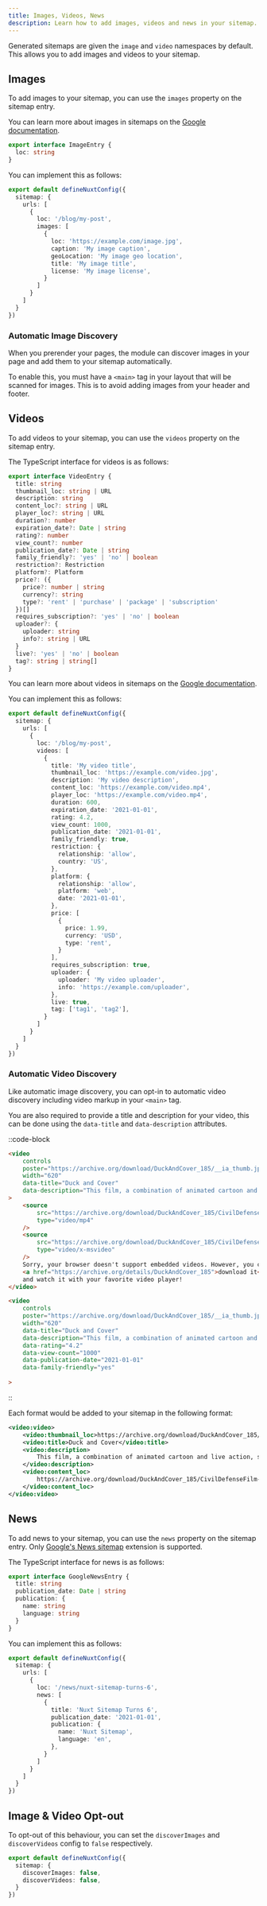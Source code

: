 ```yaml
---
title: Images, Videos, News
description: Learn how to add images, videos and news in your sitemap.
---
```


Generated sitemaps are given the `image` and `video` namespaces by default. This allows you to add images and videos to your sitemap.

## Images

To add images to your sitemap, you can use the `images` property on the sitemap entry.

You can learn more about images in sitemaps on the [Google documentation](https://developers.google.com/search/docs/advanced/sitemaps/image-sitemaps).

```ts
export interface ImageEntry {
  loc: string
}
```

You can implement this as follows:

```ts [nuxt.config.ts]
export default defineNuxtConfig({
  sitemap: {
    urls: [
      {
        loc: '/blog/my-post',
        images: [
          {
            loc: 'https://example.com/image.jpg',
            caption: 'My image caption',
            geoLocation: 'My image geo location',
            title: 'My image title',
            license: 'My image license',
          }
        ]
      }
    ]
  }
})
```

### Automatic Image Discovery

When you prerender your pages, the module can discover images in your page and add them to your sitemap automatically.

To enable this, you must have a `<main>` tag in your layout that will be scanned for images. This is to avoid adding images from your header and footer.

## Videos

To add videos to your sitemap, you can use the `videos` property on the sitemap entry.

The TypeScript interface for videos is as follows:

```ts
export interface VideoEntry {
  title: string
  thumbnail_loc: string | URL
  description: string
  content_loc?: string | URL
  player_loc?: string | URL
  duration?: number
  expiration_date?: Date | string
  rating?: number
  view_count?: number
  publication_date?: Date | string
  family_friendly?: 'yes' | 'no' | boolean
  restriction?: Restriction
  platform?: Platform
  price?: ({
    price?: number | string
    currency?: string
    type?: 'rent' | 'purchase' | 'package' | 'subscription'
  })[]
  requires_subscription?: 'yes' | 'no' | boolean
  uploader?: {
    uploader: string
    info?: string | URL
  }
  live?: 'yes' | 'no' | boolean
  tag?: string | string[]
}
```

You can learn more about videos in sitemaps on the [Google documentation](https://developers.google.com/search/docs/advanced/sitemaps/video-sitemaps).

You can implement this as follows:

```ts [nuxt.config.ts]
export default defineNuxtConfig({
  sitemap: {
    urls: [
      {
        loc: '/blog/my-post',
        videos: [
          {
            title: 'My video title',
            thumbnail_loc: 'https://example.com/video.jpg',
            description: 'My video description',
            content_loc: 'https://example.com/video.mp4',
            player_loc: 'https://example.com/video.mp4',
            duration: 600,
            expiration_date: '2021-01-01',
            rating: 4.2,
            view_count: 1000,
            publication_date: '2021-01-01',
            family_friendly: true,
            restriction: {
              relationship: 'allow',
              country: 'US',
            },
            platform: {
              relationship: 'allow',
              platform: 'web',
              date: '2021-01-01',
            },
            price: [
              {
                price: 1.99,
                currency: 'USD',
                type: 'rent',
              }
            ],
            requires_subscription: true,
            uploader: {
              uploader: 'My video uploader',
              info: 'https://example.com/uploader',
            },
            live: true,
            tag: ['tag1', 'tag2'],
          }
        ]
      }
    ]
  }
})
```

### Automatic Video Discovery

Like automatic image discovery, you can opt-in to automatic video discovery including video markup in your `<main>` tag.

You are also required to provide a title and description for your video, this can be done using the `data-title` and `data-description` attributes.

::code-block

```html [Simple]
<video
    controls
    poster="https://archive.org/download/DuckAndCover_185/__ia_thumb.jpg"
    width="620"
    data-title="Duck and Cover"
    data-description="This film, a combination of animated cartoon and live action, shows young children what to do in case of an atomic attack."
>
    <source
        src="https://archive.org/download/DuckAndCover_185/CivilDefenseFilm-DuckAndCoverColdWarNuclearPropaganda_512kb.mp4"
        type="video/mp4"
    />
    <source
        src="https://archive.org/download/DuckAndCover_185/CivilDefenseFilm-DuckAndCoverColdWarNuclearPropaganda.avi"
        type="video/x-msvideo"
    />
    Sorry, your browser doesn't support embedded videos. However, you can
    <a href="https://archive.org/details/DuckAndCover_185">download it</a>
    and watch it with your favorite video player!
</video>
```

```html [Full]
<video
    controls
    poster="https://archive.org/download/DuckAndCover_185/__ia_thumb.jpg"
    width="620"
    data-title="Duck and Cover"
    data-description="This film, a combination of animated cartoon and live action, shows young children what to do in case of an atomic attack."
    data-rating="4.2"
    data-view-count="1000"
    data-publication-date="2021-01-01"
    data-family-friendly="yes"
    
>   
```

::

Each format would be added to your sitemap in the following format:

```xml
<video:video>
    <video:thumbnail_loc>https://archive.org/download/DuckAndCover_185/__ia_thumb.jpg</video:thumbnail_loc>
    <video:title>Duck and Cover</video:title>
    <video:description>
        This film, a combination of animated cartoon and live action, shows young children what to do in case of an atomic attack.
    </video:description>
    <video:content_loc>
        https://archive.org/download/DuckAndCover_185/CivilDefenseFilm-DuckAndCoverColdWarNuclearPropaganda_512kb.mp4
    </video:content_loc>
</video:video>
```

## News

To add news to your sitemap, you can use the `news` property on the sitemap entry. Only [Google's News sitemap](https://developers.google.com/search/docs/crawling-indexing/sitemaps/news-sitemap) extension is supported.

The TypeScript interface for news is as follows:

```ts
export interface GoogleNewsEntry {
  title: string
  publication_date: Date | string
  publication: {
    name: string
    language: string
  }
}
```

You can implement this as follows:

```ts [nuxt.config.ts]
export default defineNuxtConfig({
  sitemap: {
    urls: [
      {
        loc: '/news/nuxt-sitemap-turns-6',
        news: [
          {
            title: 'Nuxt Sitemap Turns 6',
            publication_date: '2021-01-01',
            publication: {
              name: 'Nuxt Sitemap',
              language: 'en',
            },
          }
        ]
      }
    ]
  }
})
```

## Image & Video Opt-out

To opt-out of this behaviour, you can set the `discoverImages` and `discoverVideos` config to `false` respectively.

```ts [nuxt.config.ts]
export default defineNuxtConfig({
  sitemap: {
    discoverImages: false,
    discoverVideos: false,
  }
})
```

